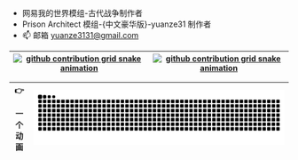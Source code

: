 -   网易我的世界模组-古代战争制作者
-   Prison Architect 模组-{中文豪华版}-yuanze31 制作者
-   📫 邮箱 yuanze3131@gmail.com

| <a href="https://www.yuanze31.com"><picture><source media="(prefers-color-scheme: dark)" srcset="https://github-readme-stats.vercel.app/api?username=yuanze31&show_icons=true&include_all_commits=true&hide_border=true&theme=dark"><source media="(prefers-color-scheme: light)" srcset="https://github-readme-stats.vercel.app/api?username=yuanze31&show_icons=true&include_all_commits=true&hide_border=true&theme=default"><img alt="github contribution grid snake animation" src="https://github-readme-stats.vercel.app/api?username=yuanze31&show_icons=true&include_all_commits=true&hide_border=true&theme=default"></picture></a> | <a href="https://www.yuanze31.com"><picture><source media="(prefers-color-scheme: dark)" srcset="github contribution grid snake animation" src="https://github-readme-stats.vercel.app/api/top-langs/?username=yuanze31&layout=compact&hide_border=true&theme=dark"><source media="(prefers-color-scheme: light)" srcset="github contribution grid snake animation" src="https://github-readme-stats.vercel.app/api/top-langs/?username=yuanze31&layout=compact&hide_border=true&theme=default"><img alt="github contribution grid snake animation" src="https://github-readme-stats.vercel.app/api/top-langs/?username=yuanze31&layout=compact&hide_border=true&theme=default"></picture></a> |
| --- | --- |

| 👉<br><br>一个<br>动画 | <picture> <source media="(prefers-color-scheme: dark)" srcset="https://raw.githubusercontent.com/yuanze31/yuanze31/output/github-contribution-grid-snake-dark.svg"> <source media="(prefers-color-scheme: light)" srcset="https://raw.githubusercontent.com/yuanze31/yuanze31/output/github-contribution-grid-snake.svg"> <img alt="github contribution grid snake animation" src="https://raw.githubusercontent.com/yuanze31/yuanze31/output/github-contribution-grid-snake.svg"> </picture> |
| --- | --- |
